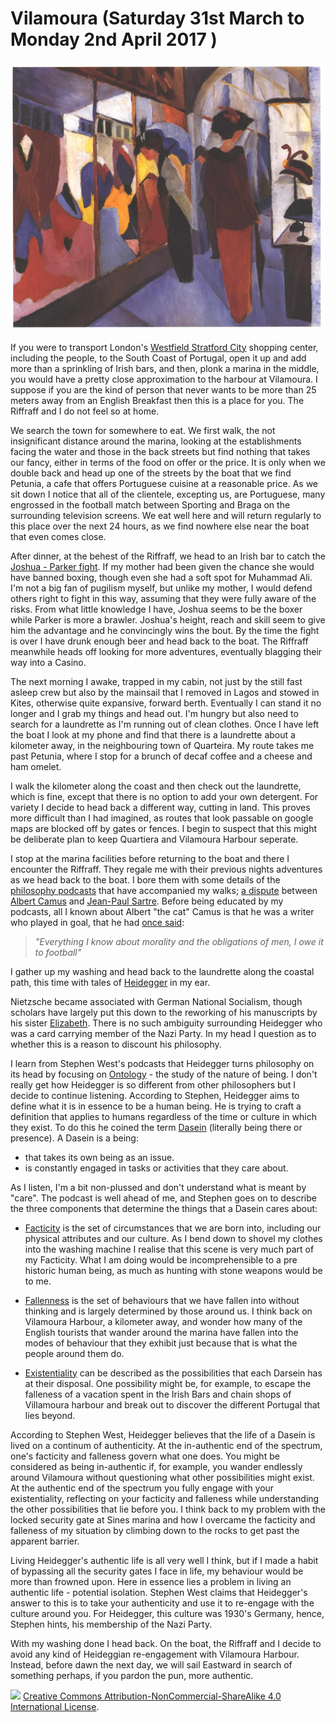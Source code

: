 # Vilamoura (Saturday 31st March to Monday 2nd April 2017 ) #

![* Fashion Store (1914) August Macke *](../images/FashionStore.jpg "Fashion Store")

If you were to transport London's [Westfield Stratford City](https://en.wikipedia.org/wiki/Westfield_Stratford_City) shopping center, including the people, to the South Coast of Portugal, open it up and add more than a sprinkling of Irish bars, and then, plonk a marina in the middle, you would have a pretty close approximation to the harbour at Vilamoura. I suppose if you are the kind of person that never wants to be more than 25 meters away from an English Breakfast then this is a place for you. The Riffraff and I do not feel so at home. 

We search the town for somewhere to eat. We first walk, the not insignificant distance around the marina, looking at the establishments facing the water and those in the back streets but find nothing that takes our fancy, either in terms of the food on offer or the price. It is only when we double back and head up one of the streets by the boat that we find Petunia, a cafe that offers Portuguese cuisine at a reasonable price. As we sit down I notice that all of the clientele, excepting us, are Portuguese, many engrossed in the football match between Sporting and Braga on the surrounding television screens. We eat well here and will return regularly to this place over the next 24 hours, as we find nowhere else near the boat that even comes close.

After dinner, at the behest of the Riffraff, we head to an Irish bar to catch the [Joshua - Parker fight](https://en.wikipedia.org/wiki/Anthony_Joshua_vs._Joseph_Parker). If my mother had been given the chance she would have banned boxing, though even she had a soft spot for Muhammad Ali. I'm not a big fan of pugilism myself, but unlike my mother, I would defend others right to fight in this way, assuming that they were fully aware of the risks. From what little knowledge I have, Joshua seems to be the boxer while Parker is more a brawler. Joshua's height, reach and skill seem to give him the advantage and he convincingly wins the bout. By the time the fight is over I have drunk enough beer and head back to the boat. The Riffraff meanwhile heads off looking for more adventures, eventually blagging their way into a Casino.

The next morning I awake, trapped in my cabin, not just by the still fast asleep crew but also by the mainsail that I removed in Lagos and stowed in Kites, otherwise quite expansive, forward berth. Eventually I can stand it no longer and I grab my things and head out. I'm hungry but also need to search for a laundrette as I'm running out of clean clothes. Once I have left the boat I look at my phone and find that there is a laundrette about a kilometer away, in the neighbouring town of Quarteira. My route takes me past Petunia, where I stop for a brunch of decaf coffee and a cheese and ham omelet.

I walk the kilometer along the coast and then check out the laundrette, which is fine, except that there is no option to add your own detergent. For variety I decide to head back a different way, cutting in land. This proves more difficult than I had imagined, as routes that look passable on google maps are blocked off by gates or fences. I begin to suspect that this might be deliberate plan to keep Quartiera and Vilamoura Harbour seperate. 

I stop at the marina facilities before returning to the boat and there I encounter the Riffraff. They regale me with their previous nights adventures as we head back to the boat. I bore them with some details of the [philosophy podcasts](http://philosophizethis.org/) that have accompanied my walks; [a dispute](https://www.theguardian.com/books/2012/jun/24/boxer-goalkeeper-sartre-camus-martin-review) between [Albert Camus](https://en.wikipedia.org/wiki/Albert_Camus) and [Jean-Paul Sartre](https://en.wikipedia.org/wiki/Jean-Paul_Sartre). Before being educated by my podcasts, all I known about Albert "the cat" Camus is that he was a writer who played in goal, that he had [once said](https://www.goodreads.com/quotes/87249-everything-i-know-about-morality-and-the-obligations-of-men):

>  *"Everything I know about morality and the obligations of men, I owe it to football"* 

I gather up my washing and head back to the laundrette along the coastal path, this time with tales of [Heidegger](https://en.wikipedia.org/wiki/Martin_Heidegger) in my ear. 

Nietzsche became associated with German National Socialism, though scholars have largely put this down to the reworking of his manuscripts by his sister [Elizabeth](https://en.wikipedia.org/wiki/Elisabeth_F%C3%B6rster-Nietzsche). There is no such ambiguity surrounding Heidegger who was a card carrying member of the Nazi Party. In my head I question as to whether this is a reason to discount his philosophy.

I learn from Stephen West's podcasts that Heidegger turns philosophy on its head by focusing on [Ontology](https://en.wikipedia.org/wiki/Ontology) - the study of the nature of being. I don't really get how Heidegger is so different from other philosophers but I decide to continue listening. According to Stephen, Heidegger aims to define what it is in essence to be a human being. He is trying to craft a definition that applies to humans regardless of the time or culture in which they exist. To do this he coined the term [Dasein](https://en.wikipedia.org/wiki/Dasein) (literally being there or presence). A Dasein is a being: 

* that takes its own being as an issue.
* is constantly engaged in tasks or activities that they care about.

As I listen, I'm a bit non-plussed and don't understand what is meant by "care". The podcast is well ahead of me, and Stephen goes on to describe the three components that determine the things that a Dasein cares about:

* [Facticity](https://en.wikipedia.org/wiki/Facticity) is the set of circumstances that we are born into, including our physical attributes and our culture. As I bend down to shovel my clothes into the washing machine I realise that this scene is very much part of my Facticity. What I am doing would be incomprehensible to a pre historic human being, as much as hunting with stone weapons would be to me.

* [Fallenness](https://plato.stanford.edu/entries/heidegger/#Car) is the set of behaviours that we have fallen into without thinking and is largely determined by those around us. I think back on Vilamoura Harbour, a kilometer away, and wonder how many of the English tourists that wander around the marina have fallen into the modes of behaviour that they exhibit just because that is what the people around them do.

* [Existentiality](https://en.wikipedia.org/wiki/Existentiell) can be described as the possibilities that each Darsein has at their disposal. One possibility might be, for example, to escape the falleness of a vacation spent in the Irish Bars and chain shops of Villamoura harbour and break out to discover the different Portugal that lies beyond.

According to Stephen West, Heidegger believes that the life of a Dasein is lived on a continum of authenticity. At the in-authentic end of the spectrum, one's facticity and falleness govern what one does. You might be considered as being in-authentic if, for example, you wander endlessly around Vilamoura without questioning what other possibilities might exist. At the authentic end of the spectrum you fully engage with your existentiality, reflecting on your facticity and falleness while understanding the other possibilities that lie before you. I think back to my problem with the locked security gate at Sines marina and how I overcame the facticity and falleness of my situation by climbing down to the rocks to get past the apparent barrier. 

Living Heidegger's authentic life is all very well I think, but if I made a habit of bypassing all the security gates I face in life, my behaviour would be more than frowned upon. Here in essence lies a problem in living an authentic life - potential isolation. Stephen West claims that Heidegger's answer to this is to take your authenticity and use it to re-engage with the culture around you. For Heidegger, this culture was 1930's Germany, hence, Stephen hints, his membership of the Nazi Party.

With my washing done I head back. On the boat, the Riffraff and I decide to avoid any kind of Heideggian re-engagement with Vilamoura Harbour. Instead, before dawn the next day, we will sail Eastward in search of something perhaps, if you pardon the pun, more authentic.  

![](https://i.creativecommons.org/l/by-nc-sa/4.0/88x31.png)
[Creative Commons Attribution-NonCommercial-ShareAlike 4.0 International License](href="http://creativecommons.org/licenses/by-nc-sa/4.0/).
